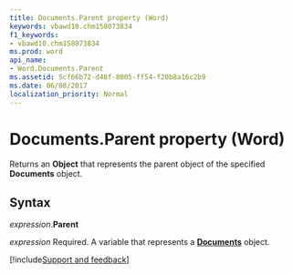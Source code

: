 ```yaml
---
title: Documents.Parent property (Word)
keywords: vbawd10.chm158073834
f1_keywords:
- vbawd10.chm158073834
ms.prod: word
api_name:
- Word.Documents.Parent
ms.assetid: 5cf66b72-d48f-8005-ff54-f20b8a16c2b9
ms.date: 06/08/2017
localization_priority: Normal
---
```



# Documents.Parent property (Word)

Returns an **Object** that represents the parent object of the specified **Documents** object.


## Syntax

_expression_.**Parent**

_expression_ Required. A variable that represents a **[Documents](Word.Documents.md)** object.




[!include[Support and feedback](~/includes/feedback-boilerplate.md)]